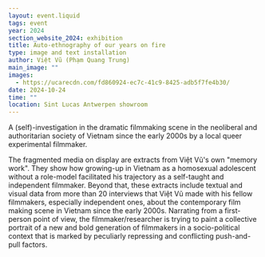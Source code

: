 ```yaml
---
layout: event.liquid
tags: event
year: 2024
section_website_2024: exhibition
title: Auto-ethnography of our years on fire
type: image and text installation
author: Việt Vũ (Phạm Quang Trung)
main_image: ""
images:
  - https://ucarecdn.com/fd860924-ec7c-41c9-8425-adb5f7fe4b30/
date: 2024-10-24
time: ""
location: Sint Lucas Antwerpen showroom
---
```

A (self)-investigation in the dramatic filmmaking scene in the neoliberal and authoritarian society of Vietnam since the early 2000s by a local queer experimental filmmaker.

The fragmented media on display are extracts from Việt Vũ's own "memory work". They show how growing-up in Vietnam as a homosexual adolescent without a role-model facilitated his trajectory as a self-taught and independent filmmaker. Beyond that, these extracts include textual and visual data from more than 20 interviews that Việt Vũ made with his fellow filmmakers, especially independent ones, about the contemporary film making scene in Vietnam since the early 2000s. Narrating from a first-person point of view, the filmmaker/researcher is trying to paint a collective portrait of a new and bold generation of filmmakers in a socio-political context that is marked by peculiarly repressing and conflicting push-and-pull factors.
